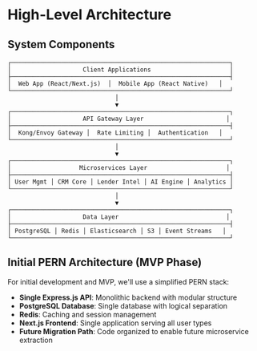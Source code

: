 # High-Level Architecture

## System Components

```
┌─────────────────────────────────────────────────────────────┐
│                    Client Applications                      │
├─────────────────────────────────────────────────────────────┤
│  Web App (React/Next.js)  │  Mobile App (React Native)   │
└─────────────────────────────────────────────────────────────┘
                              │
                              ▼
┌─────────────────────────────────────────────────────────────┐
│                    API Gateway Layer                       │
├─────────────────────────────────────────────────────────────┤
│  Kong/Envoy Gateway │  Rate Limiting │  Authentication   │
└─────────────────────────────────────────────────────────────┘
                              │
                              ▼
┌─────────────────────────────────────────────────────────────┐
│                   Microservices Layer                      │
├─────────────────────────────────────────────────────────────┤
│ User Mgmt │ CRM Core │ Lender Intel │ AI Engine │ Analytics │
└─────────────────────────────────────────────────────────────┘
                              │
                              ▼
┌─────────────────────────────────────────────────────────────┐
│                    Data Layer                              │
├─────────────────────────────────────────────────────────────┤
│ PostgreSQL │ Redis │ Elasticsearch │ S3 │ Event Streams   │
└─────────────────────────────────────────────────────────────┘
```

## Initial PERN Architecture (MVP Phase)

For initial development and MVP, we'll use a simplified PERN stack:

- **Single Express.js API**: Monolithic backend with modular structure
- **PostgreSQL Database**: Single database with logical separation
- **Redis**: Caching and session management
- **Next.js Frontend**: Single application serving all user types
- **Future Migration Path**: Code organized to enable future microservice extraction
